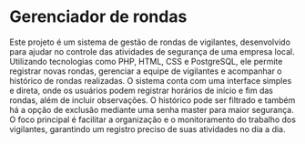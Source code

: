 # Gerenciador de rondas

Este projeto é um sistema de gestão de rondas de vigilantes, desenvolvido para ajudar no controle das atividades de segurança de uma empresa local. Utilizando tecnologias como PHP, HTML, CSS e PostgreSQL, ele permite registrar novas rondas, gerenciar a equipe de vigilantes e acompanhar o histórico de rondas realizadas. O sistema conta com uma interface simples e direta, onde os usuários podem registrar horários de início e fim das rondas, além de incluir observações. O histórico pode ser filtrado e também há a opção de exclusão mediante uma senha master para maior segurança. O foco principal é facilitar a organização e o monitoramento do trabalho dos vigilantes, garantindo um registro preciso de suas atividades no dia a dia.
